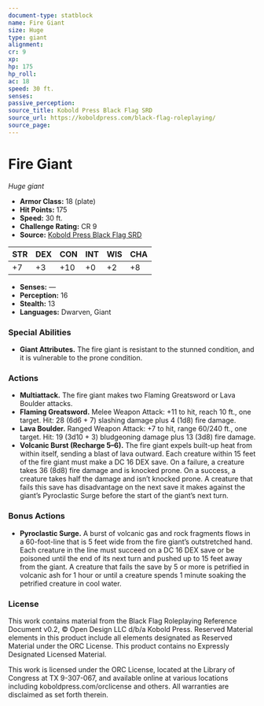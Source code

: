 ```yaml
---
document-type: statblock
name: Fire Giant
size: Huge
type: giant
alignment: 
cr: 9
xp: 
hp: 175
hp_roll: 
ac: 18
speed: 30 ft.
senses: 
passive_perception: 
source_title: Kobold Press Black Flag SRD
source_url: https://koboldpress.com/black-flag-roleplaying/
source_page: 
---
```


# Fire Giant

*Huge giant*

- **Armor Class:** 18 (plate)
- **Hit Points:** 175
- **Speed:** 30 ft.
- **Challenge Rating:** CR 9
- **Source:** [Kobold Press Black Flag SRD](https://koboldpress.com/black-flag-roleplaying/)

| STR | DEX | CON | INT | WIS | CHA |
| --- | --- | --- | --- | --- | --- |
| +7 | +3 | +10 | +0 | +2 | +8 |

- **Senses:** —
- **Perception:** 16
- **Stealth:** 13
- **Languages:** Dwarven, Giant

### Special Abilities

- **Giant Attributes.** The fire giant is resistant to the stunned condition, and it is vulnerable to the prone condition.

### Actions

- **Multiattack.** The fire giant makes two Flaming Greatsword or Lava Boulder attacks.
- **Flaming Greatsword.** Melee Weapon Attack: +11 to hit, reach 10 ft., one target. Hit: 28 (6d6 + 7) slashing damage plus 4 (1d8) fire damage.
- **Lava Boulder.** Ranged Weapon Attack: +7 to hit, range 60/240 ft., one target. Hit: 19 (3d10 + 3) bludgeoning damage plus 13 (3d8) fire damage.
- **Volcanic Burst (Recharge 5–6).** The fire giant expels built-up heat from within itself, sending a blast of lava outward. Each creature within 15 feet of the fire giant must make a DC 16 DEX save. On a failure, a creature takes 36 (8d8) fire damage and is knocked prone. On a success, a creature takes half the damage and isn’t knocked prone. A creature that fails this save has disadvantage on the next save it makes against the giant’s Pyroclastic Surge before the start of the giant’s next turn.

### Bonus Actions

- **Pyroclastic Surge.** A burst of volcanic gas and rock fragments flows in a 60-foot-line that is 5 feet wide from the fire giant’s outstretched hand. Each creature in the line must succeed on a DC 16 DEX save or be poisoned until the end of its next turn and pushed up to 15 feet away from the giant. A creature that fails the save by 5 or more is petrified in volcanic ash for 1 hour or until a creature spends 1 minute soaking the petrified creature in cool water.

### License

This work contains material from the Black Flag Roleplaying Reference Document v0.2, © Open Design LLC d/b/a Kobold Press. Reserved Material elements in this product include all elements designated as Reserved Material under the ORC License. This product contains no Expressly Designated Licensed Material.

This work is licensed under the ORC License, located at the Library of Congress at TX 9-307-067, and available online at various locations including koboldpress.com/orclicense and others. All warranties are disclaimed as set forth therein.

